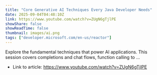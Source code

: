 ```yaml
---
title: "Core Generative AI Techniques Every Java Developer Needs"
date: 2025-09-04T04:48:10Z
link: https://www.youtube.com/watch?v=ZUgN6gTjlPE
showShare: false
showReadTime: false
thumbnail: images/ai.png
tags: ["developer.microsoft.com/en-us/reactor"]
---
```

Explore the fundamental techniques that power AI applications. This session covers completions and chat flows, function calling to ...

- Link to article: https://www.youtube.com/watch?v=ZUgN6gTjlPE